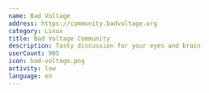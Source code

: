 ```yaml
---
name: Bad Voltage
address: https://community.badvoltage.org
category: Linux
title: Bad Voltage Community
description: Tasty discussion for your eyes and brain
userCount: 905
icon: bad-voltage.png
activity: low
language: en
---
```


